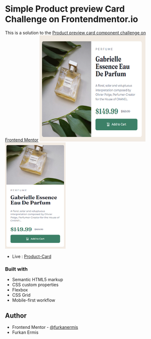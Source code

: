 # Simple Product preview Card Challenge on Frontendmentor.io 

This is a solution to the [Product preview card component challenge on Frontend Mentor](https://www.frontendmentor.io/challenges/product-preview-card-component-GO7UmttRfa)
<img src="images/card1.PNG" width="350px" height="350px"> <img src="images/card2.PNG" width="200px" height="350px">
- Live : [Product-Card](https://storied-blini-29bfef.netlify.app)
### Built with
- Semantic HTML5 markup
- CSS custom properties
- Flexbox
- CSS Grid
- Mobile-first workflow
## Author
- Frontend Mentor - [@furkanermis](https://www.frontendmentor.io/profile/yourusername)
- Furkan Ermis
